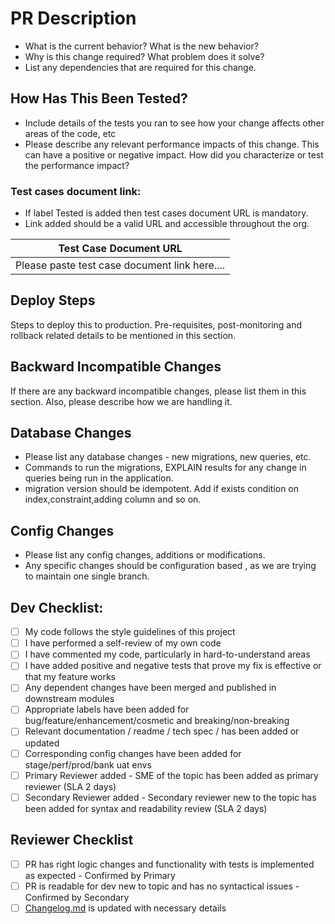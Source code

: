 # PR Description
- What is the current behavior? What is the new behavior?
- Why is this change required? What problem does it solve?
- List any dependencies that are required for this change.

## How Has This Been Tested?
- Include details of the tests you ran to see how your change affects other areas of the code, etc
- Please describe any relevant performance impacts of this change. This can have a positive or negative impact. How did you characterize or test the performance impact?

### Test cases document link:

- If label Tested is added then test cases document URL is mandatory.
- Link added should be a valid URL and accessible throughout the org.

| Test Case Document URL |
|-----------------------------------------------|
| Please paste test case document link here.... |

## Deploy Steps
Steps to deploy this to production. Pre-requisites, post-monitoring and rollback related details to be mentioned in this section.

## Backward Incompatible Changes
If there are any backward incompatible changes, please list them in this section. Also, please describe how we are handling it.

## Database Changes

- Please list any database changes - new migrations, new queries, etc.
- Commands to run the migrations, EXPLAIN results for any change in queries being run in the application.
- migration version should be idempotent. Add if exists condition on index,constraint,adding column and so on.
  
## Config Changes

- Please list any config changes, additions or modifications.
- Any specific changes should be configuration based , as we are trying to maintain one single branch.

## Dev Checklist:
- [ ] My code follows the style guidelines of this project
- [ ] I have performed a self-review of my own code
- [ ] I have commented my code, particularly in hard-to-understand areas
- [ ] I have added positive and negative tests that prove my fix is effective or that my feature works
- [ ] Any dependent changes have been merged and published in downstream modules
- [ ] Appropriate labels have been added for bug/feature/enhancement/cosmetic and breaking/non-breaking
- [ ] Relevant documentation / readme / tech spec / has been added or updated
- [ ] Corresponding config changes have been added for stage/perf/prod/bank uat envs
- [ ] Primary Reviewer added - SME of the topic has been added as primary reviewer (SLA 2 days)
- [ ] Secondary Reviewer added - Secondary reviewer new to the topic has been added for syntax and readability review (SLA 2 days)
  
## Reviewer Checklist
- [ ] PR has right logic changes and functionality with tests is implemented as expected - Confirmed by Primary
- [ ] PR is readable for dev new to topic and has no syntactical issues - Confirmed by Secondary
- [ ] [Changelog.md](../release/changelog.md) is updated with necessary details
